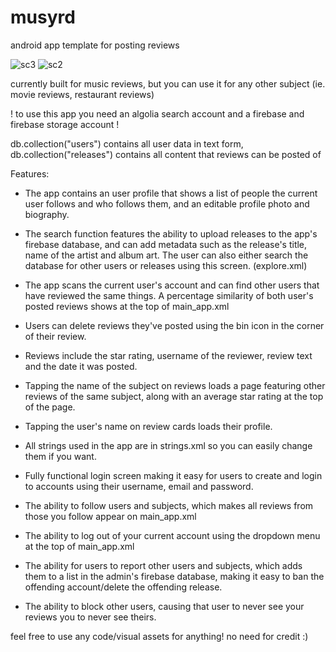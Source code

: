 # musyrd
android app template for posting reviews

![sc3](https://github.com/maxtearney/musyrd/assets/88261993/28565e9f-7a08-48ac-b418-2ac8fee91d4e) ![sc2](https://github.com/maxtearney/musyrd/assets/88261993/322b6b33-2820-410f-852e-f32c6d3fcffc)


currently built for music reviews, but you can use it for any other subject (ie. movie reviews, restaurant reviews)

! to use this app you need an algolia search account and a firebase and firebase storage account !

db.collection("users") contains all user data in text form,
db.collection("releases") contains all content that reviews can be posted of


Features:

- The app contains an user profile that shows a list of people the current user follows and who follows them, and an editable profile photo and biography.

- The search function features the ability to upload releases to the app's firebase database, and can add metadata such as the release's title, name of the artist and album art. The user can also either search the database for other users or releases using this screen. (explore.xml)

- The app scans the current user's account and can find other users that have reviewed the same things. A percentage similarity of both user's posted reviews shows at the top of main_app.xml

- Users can delete reviews they've posted using the bin icon in the corner of their review.

- Reviews include the star rating, username of the reviewer, review text and the date it was posted.

- Tapping the name of the subject on reviews loads a page featuring other reviews of the same subject, along with an average star rating at the top of the page.

- Tapping the user's name on review cards loads their profile.

- All strings used in the app are in strings.xml so you can easily change them if you want.

- Fully functional login screen making it easy for users to create and login to accounts using their username, email and password.

- The ability to follow users and subjects, which makes all reviews from those you follow appear on main_app.xml

- The ability to log out of your current account using the dropdown menu at the top of main_app.xml

- The ability for users to report other users and subjects, which adds them to a list in the admin's firebase database, making it easy to ban the offending account/delete the offending release.

- The ability to block other users, causing that user to never see your reviews you to never see theirs.



feel free to use any code/visual assets for anything! no need for credit :)
